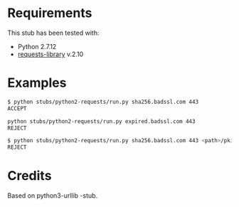 
# Requirements

This stub has been tested with:
 * Python 2.7.12
 * [requests-library](http://docs.python-requests.org/en/master/) v.2.10

# Examples

```sh
$ python stubs/python2-requests/run.py sha256.badssl.com 443
ACCEPT

python stubs/python2-requests/run.py expired.badssl.com 443
REJECT

$ python stubs/python2-requests/run.py sha256.badssl.com 443 <path>/pki/certs/theonlycertitrust.crt
REJECT
```

# Credits

Based on python3-urllib -stub.
